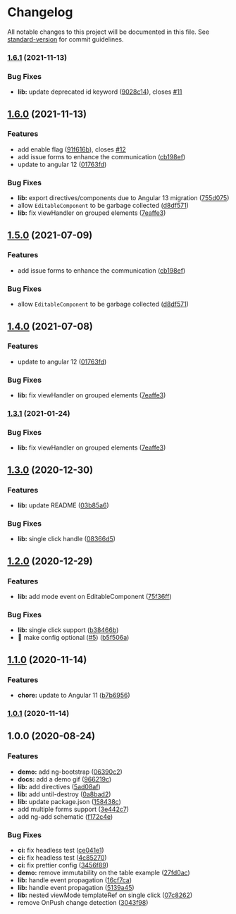 # Changelog

All notable changes to this project will be documented in this file. See [standard-version](https://github.com/conventional-changelog/standard-version) for commit guidelines.

### [1.6.1](https://github.com/ngneat/edit-in-place/compare/v1.6.0...v1.6.1) (2021-11-13)


### Bug Fixes

* **lib:** update deprecated id keyword ([9028c14](https://github.com/ngneat/edit-in-place/commit/9028c1468419d58bff29e904b6bb2a89d3aac8c8)), closes [#11](https://github.com/ngneat/edit-in-place/issues/11)

## [1.6.0](https://github.com/ngneat/edit-in-place/compare/v1.3.0...v1.6.0) (2021-11-13)


### Features

* add enable flag ([91f616b](https://github.com/ngneat/edit-in-place/commit/91f616b83af28a2cfb3734635b23ae31bc48cfba)), closes [#12](https://github.com/ngneat/edit-in-place/issues/12)
* add issue forms to enhance the communication ([cb198ef](https://github.com/ngneat/edit-in-place/commit/cb198ef94054254fe2bb6ad2ec8461476640f5eb))
* update to angular 12 ([01763fd](https://github.com/ngneat/edit-in-place/commit/01763fd6f4c62cb06725eced0fccc2d40406b0ed))


### Bug Fixes

* **lib:** export directives/components due to Angular 13 migration ([755d075](https://github.com/ngneat/edit-in-place/commit/755d07537cd6934504cd15405e27f115899ac590))
* allow `EditableComponent` to be garbage collected ([d8df571](https://github.com/ngneat/edit-in-place/commit/d8df571c6f66bf927366fd9ca8eed27efce4de8b))
* **lib:** fix viewHandler on grouped elements ([7eaffe3](https://github.com/ngneat/edit-in-place/commit/7eaffe3e0db13878d7236ae9ab07a48c1c4610e7))

## [1.5.0](https://github.com/ngneat/edit-in-place/compare/v1.4.0...v1.5.0) (2021-07-09)


### Features

* add issue forms to enhance the communication ([cb198ef](https://github.com/ngneat/edit-in-place/commit/cb198ef94054254fe2bb6ad2ec8461476640f5eb))


### Bug Fixes

* allow `EditableComponent` to be garbage collected ([d8df571](https://github.com/ngneat/edit-in-place/commit/d8df571c6f66bf927366fd9ca8eed27efce4de8b))

## [1.4.0](https://github.com/ngneat/edit-in-place/compare/v1.3.0...v1.4.0) (2021-07-08)


### Features

* update to angular 12 ([01763fd](https://github.com/ngneat/edit-in-place/commit/01763fd6f4c62cb06725eced0fccc2d40406b0ed))


### Bug Fixes

* **lib:** fix viewHandler on grouped elements ([7eaffe3](https://github.com/ngneat/edit-in-place/commit/7eaffe3e0db13878d7236ae9ab07a48c1c4610e7))

### [1.3.1](https://github.com/ngneat/edit-in-place/compare/v1.3.0...v1.3.1) (2021-01-24)


### Bug Fixes

* **lib:** fix viewHandler on grouped elements ([7eaffe3](https://github.com/ngneat/edit-in-place/commit/7eaffe3e0db13878d7236ae9ab07a48c1c4610e7))

## [1.3.0](https://github.com/ngneat/edit-in-place/compare/v1.2.0...v1.3.0) (2020-12-30)


### Features

* **lib:** update README ([03b85a6](https://github.com/ngneat/edit-in-place/commit/03b85a60265cf4130c4babc4d6174f8902a32ce1))


### Bug Fixes

* **lib:** single click handle ([08366d5](https://github.com/ngneat/edit-in-place/commit/08366d56f688fd65490993f1230f5f1b97d7cdbe))

## [1.2.0](https://github.com/ngneat/edit-in-place/compare/v1.1.0...v1.2.0) (2020-12-29)


### Features

* **lib:** add mode event on EditableComponent ([75f36ff](https://github.com/ngneat/edit-in-place/commit/75f36fffe4b12b34b439440d26cb58c475112f02))


### Bug Fixes

* **lib:** single click support ([b38466b](https://github.com/ngneat/edit-in-place/commit/b38466b3f6a1861c097718847106303c063c63d2))
* 🐛 make config optional ([#5](https://github.com/ngneat/edit-in-place/issues/5)) ([b5f506a](https://github.com/ngneat/edit-in-place/commit/b5f506a9d801765e0dedd5040ec9e61cc073dc12))

## [1.1.0](https://github.com/ngneat/edit-in-place/compare/v1.0.1...v1.1.0) (2020-11-14)


### Features

* **chore:** update to Angular 11 ([b7b6956](https://github.com/ngneat/edit-in-place/commit/b7b6956643e9898e67aba6557ef4e4603a65881c))

### [1.0.1](https://github.com/ngneat/edit-in-place/compare/v1.0.0...v1.0.1) (2020-11-14)

## 1.0.0 (2020-08-24)


### Features

* **demo:** add ng-bootstrap ([06390c2](https://github.com/ngneat/edit-in-place/commit/06390c2cf4ed50c507e48373cc3efbe39e8f4188))
* **docs:** add a demo gif ([966219c](https://github.com/ngneat/edit-in-place/commit/966219c765c707c1b77f3ee89de9ed26e5344a44))
* **lib:** add directives ([5ad08af](https://github.com/ngneat/edit-in-place/commit/5ad08af15f1146d25167151ded5ac90330d00b49))
* **lib:** add until-destroy ([0a8bad2](https://github.com/ngneat/edit-in-place/commit/0a8bad2cd383ad5d3be21818d05876238097843f))
* **lib:** update package.json ([158438c](https://github.com/ngneat/edit-in-place/commit/158438c4b0236a587e3d1dbe6cedcc96e8fd70f2))
* add multiple forms support ([3e442c7](https://github.com/ngneat/edit-in-place/commit/3e442c7f8a18068ab5dace600063b339c3b96346))
* add ng-add schematic ([f172c4e](https://github.com/ngneat/edit-in-place/commit/f172c4e49bf2f9d91bfe658aa4da49b37194a419))


### Bug Fixes

* **ci:** fix headless test ([ce041e1](https://github.com/ngneat/edit-in-place/commit/ce041e163c76b3db7b4bc116b91fcc59eac42df4))
* **ci:** fix headless test ([4c85270](https://github.com/ngneat/edit-in-place/commit/4c85270f300a8c39182fa8b059131d6863542a21))
* **ci:** fix prettier config ([3456f89](https://github.com/ngneat/edit-in-place/commit/3456f897656b6d49df73d5418a7e4a81a4f47fb9))
* **demo:** remove immutability on the table example ([27fd0ac](https://github.com/ngneat/edit-in-place/commit/27fd0ac054cfb47d51f56e3be4468163e2ef1b3a))
* **lib:** handle event propagation ([16cf7ca](https://github.com/ngneat/edit-in-place/commit/16cf7ca3ea1ca341e839b2ec0edc4c7be0b598eb))
* **lib:** handle event propagation ([5139a45](https://github.com/ngneat/edit-in-place/commit/5139a45cb5203b77b8035a967ce6d7ca66e84074))
* **lib:** nested viewMode templateRef on single click ([07c8262](https://github.com/ngneat/edit-in-place/commit/07c8262bb3d7a262b04c33f02d56921dcdc88c9a))
* remove OnPush change detection ([3043f98](https://github.com/ngneat/edit-in-place/commit/3043f987937f47ca0582f5275373f668012698ca))
